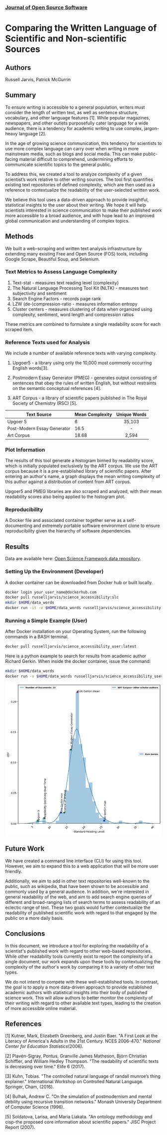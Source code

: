 ﻿

### [Journal of Open Source Software](https://joss.readthedocs.io/en/latest/submitting.html)

# Comparing the Written Language of Scientific and Non-scientific Sources

## Authors
Russell Jarvis, Patrick McGurrin

## Summary
To ensure writing is accessible to a general population, writers must consider the length of written text, as well as sentence structure, vocabulary, and other language features [1]. While popular magazines, newspapers, and other outlets purposefully cater language for a wide audience, there is a tendency for academic writing to use complex, jargon-heavy language [2]. 

In the age of growing science communication, this tendency for scientists to use more complex language can carry over when writing in more mainstream media, such as blogs and social media. This can make public-facing material difficult to comprehend, undermining efforts to communicate scientific topics to the general public.

To address this, we created a tool to analyze complexity of a given scientist’s work relative to other writing sources. The tool first quantifies existing text repositories of defined complexity, which are then used as a reference to contextualize the readability of the user-selected written work. 

We believe this tool uses a data-driven approach to provide insightful, statistical insights to the user about their writing. We hope it will help scientists interested in science communication to make their published work more accessible to a broad audience, and with hope lead to an improved global communication and understanding of complex topics.

## Methods
We built a web-scraping and written text analysis infrastructure by extending many existing Free and Open Source (FOS) tools, including Google Scrape, Beautiful Soup, and Selenium.

### Text Metrics to Assess Language Complexity
1.  Text-stat - measures text reading level (complexity)
2.  The Natural Language Processing Tool Kit (NLTK) - measures text subjectivity and sentiment
3.  Search Engine Factors - records page rank
4.  LZW (de-)compression-ratio - measures information entropy
5.  Cluster centers - measures clustering of data when organized using complexity, sentiment, word length and compression  ratios

These metrics are combined to formulate a single readability score for each scraped item. 

### Reference Texts used for Analysis
We include a number of available reference texts with varying complexity. 

1.  Upgoer5 - a library using only the 10,000 most commonly occurring English words[3].

2.  Postmodern Essay Generator (PMEG) - generates output consisting of sentences that obey the rules of written English, but without restraints on the semantic conceptual references [4].

3.  ART Corpus - a library of scientific papers published in The Royal Society of Chemistry (RSC) [5].


| Text Source | Mean Complexity | Unique Words |
|----------|----------|:-------------:|
| Upgoer 5                                     | 6                               | 35,103 |
| Post-Modern Essay Generator                  | 16.5                            | -  |
| Art Corpus                                   | 18.68                           | 2,594 |

### Plot Information 
The results of this tool generate a histogram binned by readability score, which is initially populated exclusively by the ART corpus. We use the ART corpus because it is a pre-established library of scientific papers. After entering an author's name, a graph displays the mean writing complexity of this author against a distribution of content from ART corpus.

Upgoer5 and PMEG libraries are also scraped and analyzed, with their mean readability scores also being applied to the histogram plot. 

### Reproducibility
A Docker file and associated container together serve as a self-documenting and extremely portable software environment clone to ensure reproducibility given the hierarchy of software dependencies.

## Results
Data are available here: [Open Science Framework data repository](https://osf.io/dashboard).

### Setting Up the Environment (Developer)
A docker container can be downloaded from Docker hub or built locally.
```BASH
docker login your_user_name@dockerhub.com
docker pull russelljarvis/science_accessibility:slc
mkdir $HOME/data_words
docker run -it -v $HOME/data_words russelljarvis/science_accessibility:slc
```
### Running a Simple Example (User)
After Docker installation on your Operating System, run the following commands in a BASH terminal.
```BASH
docker pull russelljarvis/science_accessibility_user:latest
```
Here is a python example to search for results from academic author Richard Gerkin. When inside the docker container, issue the command:
```BASH
mkdir $HOME/data_words
docker run -v $HOME/data_words russelljarvis/science_accessibility_user "R Gerkin"
```

![Specific Author Relative to Distribution](for_markdown_repository.png)

## Future Work
We have created a command line interface (CLI) for using this tool. However, we aim to expand this to a web application that will be more user friendly. 

Additionally, we aim to add in other text repositories well-known to the public, such as wikipedia, that have been shown to be accessible and commonly used by a general audience. In addition, we're interested in general readability of the web, and aim to add search engine queries of different and broad-ranging lists of search terms to assess readability of an eclectic range of text. These two goals would further contextualize the readability of published scientific work with regard to that engaged by the public on a more daily basis.

## Conclusions
In this document, we introduce a tool for exploring the readability of a scientist's published work with regard to other web-based repositories. While other readability tools currently exist to report the complexity of a single document, our work expands upon these tools by contextualizing the complexity of the author's work by comparing it to a variety of other text types. 

We do not intend to compete with these well-established tools. In contrast, the goal is to apply a more data-driven approach to provide established academic authors with statistical insights into their body of published science work. This will allow authors to better monitor the complexity of their writing with regard to other available text types, leading to the creation of more accessible online material.

## References
[1] Kutner, Mark, Elizabeth Greenberg, and Justin Baer. "A First Look at the Literacy of America's Adults in the 21st Century. NCES 2006-470." _National Center for Education Statistics_(2006).

[2] Plavén-Sigray, Pontus, Granville James Matheson, Björn Christian Schiffler, and William Hedley Thompson. "The readability of scientific texts is decreasing over time." Elife 6 (2017).

[3] Kuhn, Tobias. "The controlled natural language of randall munroe’s thing explainer." International Workshop on Controlled Natural Language. Springer, Cham, (2016).

[4] Bulhak, Andrew C. "On the simulation of postmodernism and mental debility using recursive transition networks." Monash University Department of Computer Science (1996).  

[5] Soldatova, Larisa, and Maria Liakata. "An ontology methodology and cisp-the proposed core information about scientific papers." JISC Project Report (2007).
